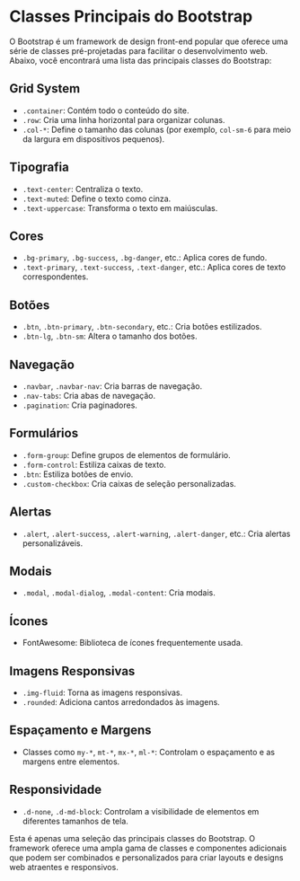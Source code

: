 # Classes Principais do Bootstrap

O Bootstrap é um framework de design front-end popular que oferece uma série de classes pré-projetadas para facilitar o desenvolvimento web. Abaixo, você encontrará uma lista das principais classes do Bootstrap:

## Grid System

- `.container`: Contém todo o conteúdo do site.
- `.row`: Cria uma linha horizontal para organizar colunas.
- `.col-*`: Define o tamanho das colunas (por exemplo, `col-sm-6` para meio da largura em dispositivos pequenos).

## Tipografia

- `.text-center`: Centraliza o texto.
- `.text-muted`: Define o texto como cinza.
- `.text-uppercase`: Transforma o texto em maiúsculas.

## Cores

- `.bg-primary`, `.bg-success`, `.bg-danger`, etc.: Aplica cores de fundo.
- `.text-primary`, `.text-success`, `.text-danger`, etc.: Aplica cores de texto correspondentes.

## Botões

- `.btn`, `.btn-primary`, `.btn-secondary`, etc.: Cria botões estilizados.
- `.btn-lg`, `.btn-sm`: Altera o tamanho dos botões.

## Navegação

- `.navbar`, `.navbar-nav`: Cria barras de navegação.
- `.nav-tabs`: Cria abas de navegação.
- `.pagination`: Cria paginadores.

## Formulários

- `.form-group`: Define grupos de elementos de formulário.
- `.form-control`: Estiliza caixas de texto.
- `.btn`: Estiliza botões de envio.
- `.custom-checkbox`: Cria caixas de seleção personalizadas.

## Alertas

- `.alert`, `.alert-success`, `.alert-warning`, `.alert-danger`, etc.: Cria alertas personalizáveis.

## Modais

- `.modal`, `.modal-dialog`, `.modal-content`: Cria modais.

## Ícones

- FontAwesome: Biblioteca de ícones frequentemente usada.

## Imagens Responsivas

- `.img-fluid`: Torna as imagens responsivas.
- `.rounded`: Adiciona cantos arredondados às imagens.

## Espaçamento e Margens

- Classes como `my-*`, `mt-*`, `mx-*`, `ml-*`: Controlam o espaçamento e as margens entre elementos.

## Responsividade

- `.d-none`, `.d-md-block`: Controlam a visibilidade de elementos em diferentes tamanhos de tela.

Esta é apenas uma seleção das principais classes do Bootstrap. O framework oferece uma ampla gama de classes e componentes adicionais que podem ser combinados e personalizados para criar layouts e designs web atraentes e responsivos.

